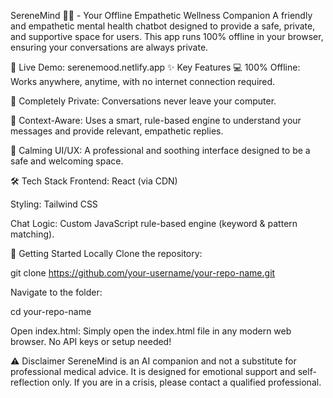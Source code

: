 SereneMind 🧠✨ - Your Offline Empathetic Wellness Companion
A friendly and empathetic mental health chatbot designed to provide a safe, private, and supportive space for users. This app runs 100% offline in your browser, ensuring your conversations are always private.

🚀 Live Demo: serenemood.netlify.app
✨ Key Features
💻 100% Offline: Works anywhere, anytime, with no internet connection required.

🔐 Completely Private: Conversations never leave your computer.

💖 Context-Aware: Uses a smart, rule-based engine to understand your messages and provide relevant, empathetic replies.

🎨 Calming UI/UX: A professional and soothing interface designed to be a safe and welcoming space.

🛠️ Tech Stack
Frontend: React (via CDN)

Styling: Tailwind CSS

Chat Logic: Custom JavaScript rule-based engine (keyword & pattern matching).

🚀 Getting Started Locally
Clone the repository:

git clone https://github.com/your-username/your-repo-name.git

Navigate to the folder:

cd your-repo-name

Open index.html:
Simply open the index.html file in any modern web browser. No API keys or setup needed!

⚠️ Disclaimer
SereneMind is an AI companion and not a substitute for professional medical advice. It is designed for emotional support and self-reflection only. If you are in a crisis, please contact a qualified professional.
